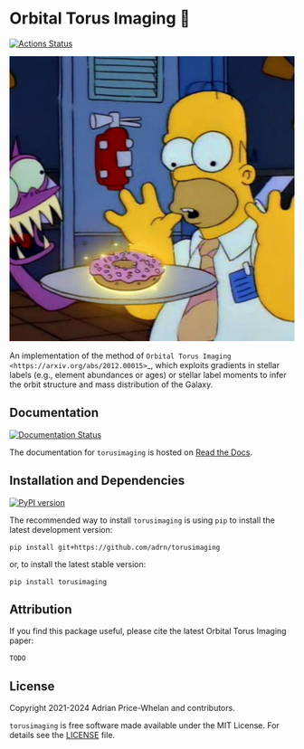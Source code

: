 # Orbital Torus Imaging 🍩

[![Actions Status][actions-badge]][actions-link]

![mmm](https://github.com/adrn/TorusImaging/blob/main/docs/_static/torus.webp?raw=true "donut")

<!-- SPHINX-START -->

<!-- prettier-ignore-start -->
[actions-badge]:            https://github.com/adrn/torusimaging/workflows/CI/badge.svg
[actions-link]:             https://github.com/adrn/torusimaging/actions
[conda-badge]:              https://img.shields.io/conda/vn/conda-forge/torusimaging
[conda-link]:               https://github.com/conda-forge/torusimaging-feedstock
[github-discussions-badge]: https://img.shields.io/static/v1?label=Discussions&message=Ask&color=blue&logo=github
[github-discussions-link]:  https://github.com/adrn/torusimaging/discussions
[pypi-link]:                https://pypi.org/project/torusimaging/
[pypi-platforms]:           https://img.shields.io/pypi/pyversions/torusimaging
[pypi-version]:             https://img.shields.io/pypi/v/torusimaging
[rtd-badge]:                https://readthedocs.org/projects/torusimaging/badge/?version=latest
[rtd-link]:                 https://torusimaging.readthedocs.io/en/latest/?badge=latest
[zenodo-badge]:             https://zenodo.org/badge/DOI/10.5281/zenodo.1228136.svg
[zenodo-link]:              https://doi.org/10.5281/zenodo.1228136

<!-- prettier-ignore-end -->

An implementation of the method of
`Orbital Torus Imaging <https://arxiv.org/abs/2012.00015>`\_, which exploits
gradients in stellar labels (e.g., element abundances or ages) or stellar label
moments to infer the orbit structure and mass distribution of the Galaxy.

## Documentation

[![Documentation Status][rtd-badge]][rtd-link]

The documentation for `torusimaging` is hosted on
[Read the Docs](http://torusimaging.rtfd.io).

## Installation and Dependencies

[![PyPI version][pypi-version]][pypi-link]

The recommended way to install `torusimaging` is using `pip` to install the
latest development version:

    pip install git+https://github.com/adrn/torusimaging

or, to install the latest stable version:

    pip install torusimaging

## Attribution

<!-- [![Zenodo record][zenodo-badge]][zenodo-link] -->

If you find this package useful, please cite the latest Orbital Torus Imaging
paper:

    TODO

## License

Copyright 2021-2024 Adrian Price-Whelan and contributors.

`torusimaging` is free software made available under the MIT License. For
details see the
[LICENSE](https://github.com/adrn/torusimaging/blob/main/LICENSE) file.
